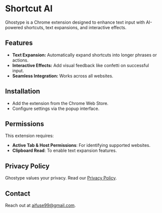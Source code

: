 # Shortcut AI

Ghostype is a Chrome extension designed to enhance text input with AI-powered shortcuts, text expansions, and interactive effects. 

## Features
- **Text Expansion:** Automatically expand shortcuts into longer phrases or actions.
- **Interactive Effects:** Add visual feedback like confetti on successful input.
- **Seamless Integration:** Works across all websites.

## Installation
- Add the extension from the Chrome Web Store.
- Configure settings via the popup interface.

## Permissions
This extension requires:
- **Active Tab & Host Permissions**: For identifying supported websites.
- **Clipboard Read**: To enable text expansion features.

## Privacy Policy
Ghostype values your privacy. Read our [Privacy Policy](privacy-policy.md).

## Contact
Reach out at [aifuse99@gmail.com](mailto:aifuse99@gmail.com).
